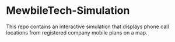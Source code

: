 # MewbileTech-Simulation
 
This repo contains an interactive simulation that displays phone call locations from registered company mobile plans on a map.